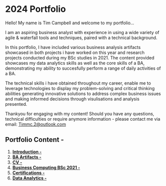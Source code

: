 # 2024 Portfolio

Hello! My name is Tim Campbell and welcome to my portfolio...

I am an aspiring business analyst with experience in using a wide variety of agile & waterfall tools and techniques, paired with a technical background.

In this portfolio, I have included various business analysis artifacts showcased in both projects i have worked on this year and research projects conducted during my BSc studies in 2021. The content provided showcases my data analytics skills as well as the core skills of a BA, demonstrating my ability to succesfully perform a range of daily activities of a BA.  

The technical skills i have obtained throughout my career, enable me to leverage technologies to display my problem-solving and critical thinking abilities generating innovative solutions to address complex business issues and making informed decisions through visulisations and analysis presented.

Thankyou for engaging with my content! Should you have any questions, technical difficulties or require anymore information - please contact me via email: Timmc.2@outlook.com

## Portfolio Content - 
1. [**Introduction -**](https://github.com/CTalexander39/Business-Analyst-Portfolio/blob/main/README.md)
2. [**BA Artifacts -**](https://github.com/CTalexander39/Business-Analyst-Portfolio/tree/main/BA%20Artifacts)
3. [**CV -**](https://github.com/CTalexander39/Business-Analyst-Portfolio/blob/main/TC%20BA%20CV.pdf)
4. [**Business Computing BSc 2021 -**](https://github.com/CTalexander39/Business-Analyst-Portfolio/tree/main/Business%20Computing%20BSc%202021)
5. [**Certifications -**](https://github.com/CTalexander39/Business-Analyst-Portfolio/tree/main/Certifications)
6. [**Data Analytics -**](https://github.com/CTalexander39/Business-Analyst-Portfolio/tree/main/Data%20Analytics)
